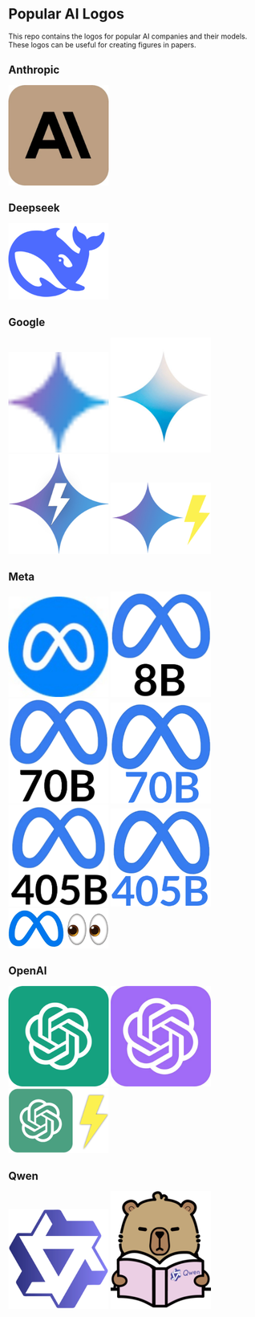# Popular AI Logos

This repo contains the logos for popular AI companies and their models. These logos can be useful for creating figures in papers.

## Anthropic
<img src="Anthropic/claude.pdf" width="200" alt="Claude logo" />

## Deepseek
<img src="Deepseek/deepseekmain.png" width="200" alt="Deepseek logo" />

## Google
<img src="Google/gemini_main.pdf" width="200" alt="Gemini Main" /> <img src="Google/gemini_main_Light.pdf" width="200" alt="Gemini Main Light" /> <img src="Google/gemini_flash_white.pdf" width="200" alt="Gemini Flash White" /> <img src="Google/gemini_flash_yellow.pdf" width="200" alt="Gemini Flash Yellow" />

## Meta
<img src="Meta/meta.pdf" width="200" alt="Meta" /> <img src="Meta/llama_8B.pdf" width="200" alt="Llama 8B" /> <img src="Meta/llama_70B_black.pdf" width="200" alt="Llama 70B Black" /> <img src="Meta/llama_70B_blue.pdf" width="200" alt="Llama 70B Blue" /> <img src="Meta/llama_405B_black.pdf" width="200" alt="Llama 405B Black" /> <img src="Meta/llama_405B_blue.pdf" width="200" alt="Llama 405B Blue" /> <img src="Meta/llama_vision.png" width="200" alt="Llama Vision" />

## OpenAI
<img src="OpenAI/openai_green.pdf" width="200" alt="OpenAI Green" /> <img src="OpenAI/openai_puprle.pdf" width="200" alt="OpenAI Purple" /> <img src="OpenAI/gpt_4o_mini.pdf" width="200" alt="GPT-4o Mini" />

## Qwen
<img src="Qwen/qwen_logo.pdf" width="200" alt="Qwen Logo" /> <img src="Qwen/qwq.pdf" width="200" alt="QWQ" />
